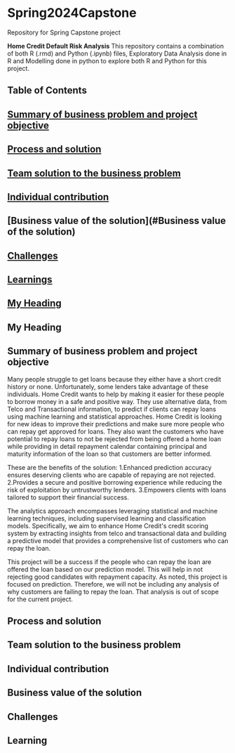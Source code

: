 # Spring2024Capstone
Repository for Spring Capstone project

**Home Credit Default Risk Analysis** 
This repository contains a combination of both R (.rmd) and Python (.ipynb) files, Exploratory Data Analysis done in R and Modelling done in python to explore both R and Python for this project.
 
## **Table of Contents**
## [Summary of business problem and project objective](#Summary-of-business-problem-and-project-objective)
## [Process and solution](#Process-and-solution) </br>
## [Team solution to the business problem](#Team-solution-to-the-business-problem) </br>
## [Individual contribution](#Individual-contribution) </br>
## [Business value of the solution](#Business value of the solution)
## [Challenges](#Challenges)
## [Learnings](#Learnings)

## [My Heading](#my-heading)
## My Heading

## Summary of business problem and project objective
Many people struggle to get loans because they either have a short credit history or none. Unfortunately, some lenders take advantage of these individuals. Home Credit wants to help by making it easier for these people to borrow money in a safe and positive way. They use alternative data, from Telco and Transactional information, to predict if clients can repay loans using machine learning and statistical approaches. Home Credit is looking for new ideas to improve their predictions and make sure more people who can repay get approved for loans. They also want the customers who have potential to repay loans to not be rejected from being offered a home loan while providing in detail repayment calendar containing principal and maturity information of the loan so that customers are better informed.

These are the benefits of the solution:
1.Enhanced prediction accuracy ensures deserving clients who are capable of repaying are not rejected.
2.Provides a secure and positive borrowing experience while reducing the risk of exploitation by untrustworthy lenders.
3.Empowers clients with loans tailored to support their financial success.

The analytics approach encompasses leveraging statistical and machine learning techniques, including supervised learning and classification models. Specifically, we aim to enhance Home Credit's credit scoring system by extracting insights from telco and transactional data and building a predictive model that provides a comprehensive list of customers who can repay the loan.

This project will be a success if the people who can repay the loan are offered the loan based on our prediction model. This will help in not rejecting good candidates with repayment capacity. As noted, this project is focused on prediction. Therefore, we will not be including any analysis of why customers are failing to repay the loan. That analysis is out of scope for the current project.
## Process and solution





## Team solution to the business problem





## Individual contribution





## Business value of the solution




## Challenges





## Learning
